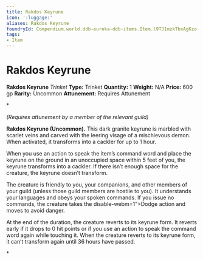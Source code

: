 ```yaml
---
title: Rakdos Keyrune
icon: ':luggage:'
aliases: Rakdos Keyrune
foundryId: Compendium.world.ddb-eureka-ddb-items.Item.l9TJ1mzkTbxAgKzo
tags:
- Item
---
```


# Rakdos Keyrune

**Rakdos Keyrune**
_Trinket_
**Type:** Trinket
**Quantity:** 1
**Weight:** N/A
**Price:** 600 gp
**Rarity:** Uncommon
**Attunement:** Requires Attunement

*<div class="item-attunement"><i>(Requires attunement by a member of the relevant guild)</i><p class="Core-Styles_Core-Body">**Rakdos Keyrune (Uncommon).** This dark granite keyrune is marbled with scarlet veins and carved with the leering visage of a mischievous demon. When activated, it transforms into a cackler for up to 1 hour.</p>
<p class="Core-Styles_Core-Body">When you use an action to speak the item’s command word and place the keyrune on the ground in an unoccupied space within 5 feet of you, the keyrune transforms into a cackler. If there isn’t enough space for the creature, the keyrune doesn’t transform. </p>
<p class="Core-Styles_Core-Body">The creature is friendly to you, your companions, and other members of your guild (unless those guild members are hostile to you). It understands your languages and obeys your spoken commands. If you issue no commands, the creature takes the disable-webm=1">Dodge action and moves to avoid danger.</p>
<p class="Core-Styles_Core-Body">At the end of the duration, the creature reverts to its keyrune form. It reverts early if it drops to 0 hit points or if you use an action to speak the command word again while touching it. When the creature reverts to its keyrune form, it can’t transform again until 36 hours have passed.</p>*